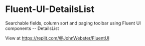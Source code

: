 # Fluent-UI-DetailsList
Searchable fields, column sort and paging toolbar using Fluent UI components -- DetailsList

View at https://replit.com/@JohnWebster/FluentUI
